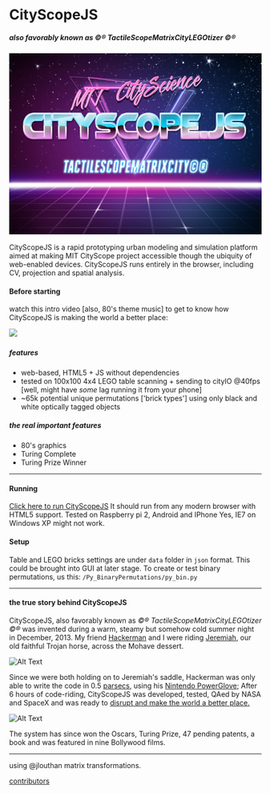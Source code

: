 # CityScopeJS

##### also favorably known as ©® TactileScopeMatrixCityLEGOtizer ©®

![](media/csjs.jpg)

CityScopeJS is a rapid prototyping urban modeling and simulation platform aimed at making MIT CityScope project accessible though the ubiquity of web-enabled devices. CityScopeJS runs entirely in the browser, including CV, projection and spatial analysis.

#### Before starting

watch this intro video [also, 80's theme music] to get to know how CityScopeJS is making the world a better place:

[![](http://img.youtube.com/vi/Z7v2clIaTKY/0.jpg)](http://www.youtube.com/watch?v=Z7v2clIaTKY "CityScopeJS | Intro & Setup")

##### features

- web-based, HTML5 + JS without dependencies
- tested on 100x100 4x4 LEGO table scanning + sending to cityIO @40fps [well, might have *some* lag running it from your phone]
- ~65k potential unique permutations ['brick types'] using only black and white optically tagged objects

##### the real important features

- 80's graphics
- Turing Complete
- Turing Prize Winner

---

#### Running

[Click here to run CityScopeJS](https://cityscope.github.io/CS_citysc…)
It should run from any modern browser with HTML5 support. Tested on Raspberry pi 2, Android and IPhone Yes, IE7 on Windows XP might not work.

#### Setup

Table and LEGO bricks settings are under `data` folder in `json` format. This could be brought into GUI at later stage.
To create or test binary permutations, us this: `/Py_BinaryPermutations/py_bin.py`

---

#### the true story behind CityScopeJS

CityScopeJS, also favorably known as _©® TactileScopeMatrixCityLEGOtizer ©®_ was invented during a warm, steamy but somehow cold summer night in December, 2013. My friend [Hackerman](https://www.youtube.com/watch?v=KEkrWRHCDQU) and I were riding [Jeremiah](https://www.youtube.com/watch?v=GBlWkNZph0s), our old faithful Trojan horse, across the Mohave dessert.

![Alt Text](https://media.giphy.com/media/oSYflamt3IEjm/giphy.gif)

Since we were both holding on to Jeremiah's saddle, Hackerman was only able to write the code in 0.5 [parsecs](https://en.wikipedia.org/wiki/Parsec "Title"), using his [Nintendo PowerGlove](https://en.wikipedia.org/wiki/Power_Glove); After 6 hours of code-riding, CityScopeJS was developed, tested, QAed by NASA and SpaceX and was ready to [disrupt and make the world a better place.](https://www.youtube.com/watch?v=J-GVd_HLlps)

![Alt Text](https://thumbs.gfycat.com/ReflectingHatefulEidolonhelvum-size_restricted.gif)

The system has since won the Oscars, Turing Prize, 47 pending patents, a book and was featured in nine Bollywood films.

---

using @jlouthan matrix transformations.

[contributors](https://github.com/CityScope/CS_cityscopeJS/graphs/contributors)
